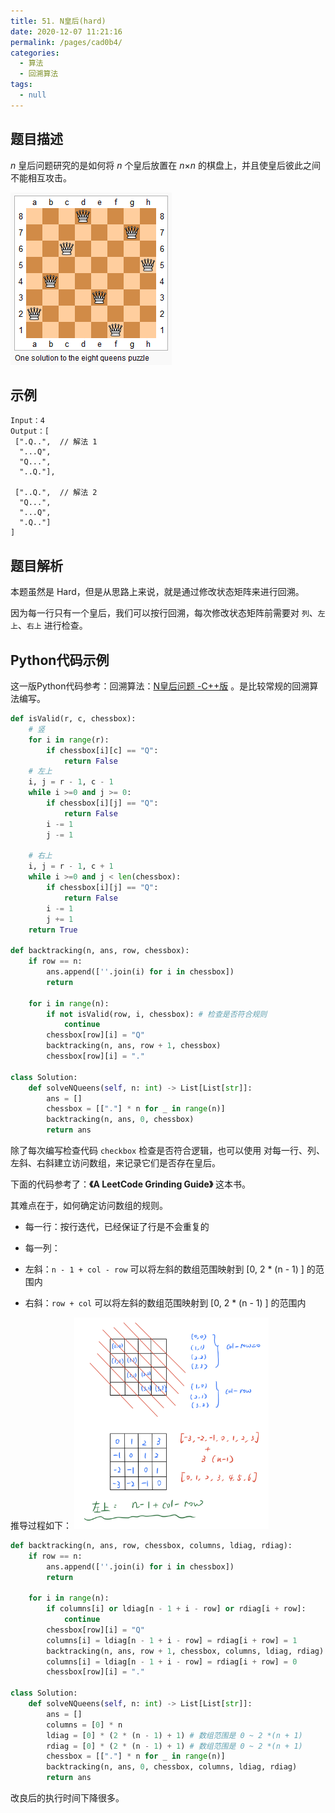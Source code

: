```yaml
---
title: 51. N皇后(hard)
date: 2020-12-07 11:21:16
permalink: /pages/cad0b4/
categories: 
  - 算法
  - 回溯算法
tags: 
  - null
---
```


## 题目描述

*n* 皇后问题研究的是如何将 *n* 个皇后放置在 *n*×*n* 的棋盘上，并且使皇后彼此之间不能相互攻击。

![img](./assets/img/8-queens.png)

## 示例

```
Input：4
Output：[
 [".Q..",  // 解法 1
  "...Q",
  "Q...",
  "..Q."],

 ["..Q.",  // 解法 2
  "Q...",
  "...Q",
  ".Q.."]
]
```

## 题目解析

本题虽然是 Hard，但是从思路上来说，就是通过修改状态矩阵来进行回溯。

因为每一行只有一个皇后，我们可以按行回溯，每次修改状态矩阵前需要对 `列`、`左上`、`右上` 进行检查。

## Python代码示例

这一版Python代码参考：回溯算法：[N皇后问题 -C++版](https://mp.weixin.qq.com/s?__biz=MzUxNjY5NTYxNA==&mid=2247485624&idx=1&sn=d560c3a277e1badedc0fa05b8effae87&scene=21#wechat_redirect) 。是比较常规的回溯算法编写。

```python
def isValid(r, c, chessbox):
    # 竖
    for i in range(r):
        if chessbox[i][c] == "Q":
            return False 
    # 左上 
    i, j = r - 1, c - 1
    while i >=0 and j >= 0:
        if chessbox[i][j] == "Q":
            return False 
        i -= 1
        j -= 1
    
    # 右上 
    i, j = r - 1, c + 1
    while i >=0 and j < len(chessbox):
        if chessbox[i][j] == "Q":
            return False 
        i -= 1
        j += 1
    return True 

def backtracking(n, ans, row, chessbox):
    if row == n:
        ans.append([''.join(i) for i in chessbox])
        return 

    for i in range(n):
        if not isValid(row, i, chessbox): # 检查是否符合规则
            continue
        chessbox[row][i] = "Q"
        backtracking(n, ans, row + 1, chessbox)
        chessbox[row][i] = "."

class Solution:
    def solveNQueens(self, n: int) -> List[List[str]]:
        ans = []
        chessbox = [["."] * n for _ in range(n)]
        backtracking(n, ans, 0, chessbox)
        return ans
```

除了每次编写检查代码 `checkbox` 检查是否符合逻辑，也可以使用 对每一行、列、左斜、右斜建立访问数组，来记录它们是否存在皇后。

下面的代码参考了：**《A LeetCode Grinding Guide》** 这本书。

其难点在于，如何确定访问数组的规则。

- 每一行：按行迭代，已经保证了行是不会重复的

- 每一列：

- 左斜：`n - 1 + col - row` 可以将左斜的数组范围映射到  [0, 2 * (n - 1) ] 的范围内

- 右斜：`row + col` 可以将左斜的数组范围映射到  [0, 2 * (n - 1) ] 的范围内

推导过程如下：
  <img src="./assets/img/IMG_BC8F336826B9-1.jpeg" alt="IMG_BC8F336826B9-1" style="zoom: 33%;" />

```python
def backtracking(n, ans, row, chessbox, columns, ldiag, rdiag):
    if row == n:
        ans.append([''.join(i) for i in chessbox])
        return 

    for i in range(n):
        if columns[i] or ldiag[n - 1 + i - row] or rdiag[i + row]:
            continue
        chessbox[row][i] = "Q"
        columns[i] = ldiag[n - 1 + i - row] = rdiag[i + row] = 1
        backtracking(n, ans, row + 1, chessbox, columns, ldiag, rdiag)
        columns[i] = ldiag[n - 1 + i - row] = rdiag[i + row] = 0
        chessbox[row][i] = "."

class Solution:
    def solveNQueens(self, n: int) -> List[List[str]]:
        ans = []
        columns = [0] * n 
        ldiag = [0] * (2 * (n - 1) + 1) # 数组范围是 0 ~ 2 *(n + 1) 
        rdiag = [0] * (2 * (n - 1) + 1) # 数组范围是 0 ~ 2 *(n + 1) 
        chessbox = [["."] * n for _ in range(n)]
        backtracking(n, ans, 0, chessbox, columns, ldiag, rdiag)
        return ans
```

改良后的执行时间下降很多。
